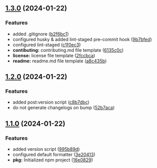## [1.3.0](https://github.com/zhid0399123/genes/compare/1.2.0...1.3.0) (2024-01-22)


### Features

* added .gitignore ([b2f6bc1](https://github.com/zhid0399123/genes/commit/b2f6bc1b2bd7850e673e9ea312b6cced342c0cf1))
* configured husky & added lint-staged pre-commit hook ([9b7bfed](https://github.com/zhid0399123/genes/commit/9b7bfedc9d57b2fc5a50906eb49752034d5e1251))
* configured lint-staged ([c1f0ec3](https://github.com/zhid0399123/genes/commit/c1f0ec33183172881b6dae442b4762d9e0104680))
* **contibuting:** contributing.md file template ([6135c0c](https://github.com/zhid0399123/genes/commit/6135c0c04b2228df90412017c8a6c88862660779))
* **license:** license file template ([2fccbca](https://github.com/zhid0399123/genes/commit/2fccbcab994dd9a34ebb3f17d5e3e84a7654148b))
* **readme:** readme.md file template ([a8c435b](https://github.com/zhid0399123/genes/commit/a8c435b75b9000b69c66ae0ad2e5b231762bb86f))

## [1.2.0](https://github.com/zhid0399123/genes/compare/1.1.0...1.2.0) (2024-01-22)


### Features

* added post:version script ([c8b7dbc](https://github.com/zhid0399123/genes/commit/c8b7dbc9b69c1da6d748c9da528f5ed42cd4f765))
* do not generate changelogs on bump ([52b7aca](https://github.com/zhid0399123/genes/commit/52b7acabff07583546d769c0d5d2167997803417))

## [1.1.0](https://github.com/zhid0399123/genes/compare/16e082923d9e18afb8edf7ce6743002ee91bd511...1.1.0) (2024-01-22)


### Features

* added version script ([995b89d](https://github.com/zhid0399123/genes/commit/995b89d9e02856f77774357b39da327b8c909f6f))
* configured default formatter ([3e20413](https://github.com/zhid0399123/genes/commit/3e20413db0cfa7d0f2b5273b42335fd6b8f712cb))
* **pkg:** Initialized npm project ([16e0829](https://github.com/zhid0399123/genes/commit/16e082923d9e18afb8edf7ce6743002ee91bd511))


